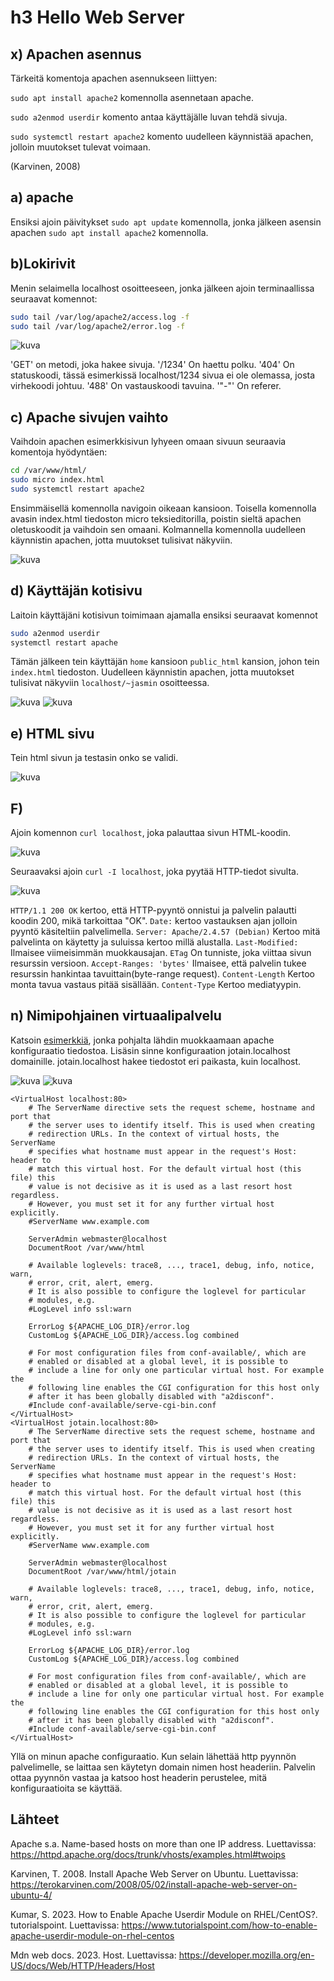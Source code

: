 # h3 Hello Web Server
## x) Apachen asennus
Tärkeitä komentoja apachen asennukseen liittyen:

`sudo apt install apache2` komennolla asennetaan apache.

`sudo a2enmod userdir` komento antaa käyttäjälle luvan tehdä sivuja.

`sudo systemctl restart apache2` komento uudelleen käynnistää apachen, jolloin muutokset tulevat voimaan.

(Karvinen, 2008)

## a) apache
Ensiksi ajoin päivitykset `sudo apt update` komennolla, jonka jälkeen asensin apachen `sudo apt install apache2` komennolla.

## b)Lokirivit
Menin selaimella localhost osoitteeseen, jonka jälkeen ajoin terminaallissa seuraavat komennot:
```bash
sudo tail /var/log/apache2/access.log -f
sudo tail /var/log/apache2/error.log -f
```
![kuva](images/h3/h3_2.png)

'GET' on metodi, joka hakee sivuja. '/1234' On haettu polku. '404' On statuskoodi, tässä esimerkissä localhost/1234 sivua ei ole olemassa, josta virhekoodi johtuu. '488' On vastauskoodi tavuina. '"-"' On referer.    



## c) Apache sivujen vaihto
Vaihdoin apachen esimerkkisivun lyhyeen omaan sivuun seuraavia komentoja hyödyntäen:
```bash
cd /var/www/html/
sudo micro index.html
sudo systemctl restart apache2
```
Ensimmäisellä komennolla navigoin oikeaan kansioon. Toisella komennolla avasin index.html tiedoston micro teksieditorilla, poistin sieltä apachen oletuskoodit  ja vaihdoin sen omaani. Kolmannella komennolla uudelleen käynnistin apachen, jotta muutokset tulisivat näkyviin. 

![kuva](images/h3/h3_3.png)

## d) Käyttäjän kotisivu
Laitoin käyttäjäni kotisivun toimimaan ajamalla ensiksi seuraavat komennot 
```bash
sudo a2enmod userdir
systemctl restart apache
```
Tämän jälkeen tein käyttäjän `home` kansioon `public_html` kansion, johon tein `index.html` tiedoston. Uudelleen käynnistin apachen, jotta muutokset tulisivat näkyviin `localhost/~jasmin` osoitteessa. 

![kuva](images/h3/h3_5.png)
![kuva](images/h3/h3_4.png)

## e) HTML sivu
Tein html sivun ja testasin onko se validi. 

![kuva](images/h3/h3_8.png)

## F)
Ajoin komennon `curl localhost`, joka palauttaa sivun HTML-koodin. 

![kuva](images/h3/h3_6.png)

Seuraavaksi ajoin `curl -I localhost`, joka pyytää HTTP-tiedot sivulta. 

![kuva](images/h3/h3_7.png)

`HTTP/1.1 200 OK` kertoo, että HTTP-pyyntö onnistui ja palvelin palautti koodin 200, mikä tarkoittaa "OK".
`Date:` kertoo vastauksen ajan jolloin pyyntö käsiteltiin palvelimella. 
`Server: Apache/2.4.57 (Debian)` Kertoo mitä palvelinta on käytetty ja suluissa kertoo millä alustalla. 
`Last-Modified:` Ilmaisee viimeisimmän muokkausajan.
`ETag` On tunniste, joka viittaa sivun resurssin versioon.
`Accept-Ranges: 'bytes'` Ilmaisee, että palvelin tukee resurssin hankintaa tavuittain(byte-range request).
`Content-Length` Kertoo monta tavua vastaus pitää sisällään.
`Content-Type` Kertoo mediatyypin.

## n) Nimipohjainen virtuaalipalvelu
Katsoin [esimerkkiä](https://httpd.apache.org/docs/trunk/vhosts/examples.html#twoips), jonka pohjalta lähdin muokkaamaan apache konfiguraatio tiedostoa. Lisäsin sinne konfiguraation jotain.localhost domainille. jotain.localhost hakee tiedostot eri paikasta, kuin localhost.

![kuva](images/h3/h3_9.png)
![kuva](images/h3/h3_10.png)

```
<VirtualHost localhost:80>
	# The ServerName directive sets the request scheme, hostname and port that
	# the server uses to identify itself. This is used when creating
	# redirection URLs. In the context of virtual hosts, the ServerName
	# specifies what hostname must appear in the request's Host: header to
	# match this virtual host. For the default virtual host (this file) this
	# value is not decisive as it is used as a last resort host regardless.
	# However, you must set it for any further virtual host explicitly.
	#ServerName www.example.com

	ServerAdmin webmaster@localhost
	DocumentRoot /var/www/html

	# Available loglevels: trace8, ..., trace1, debug, info, notice, warn,
	# error, crit, alert, emerg.
	# It is also possible to configure the loglevel for particular
	# modules, e.g.
	#LogLevel info ssl:warn

	ErrorLog ${APACHE_LOG_DIR}/error.log
	CustomLog ${APACHE_LOG_DIR}/access.log combined

	# For most configuration files from conf-available/, which are
	# enabled or disabled at a global level, it is possible to
	# include a line for only one particular virtual host. For example the
	# following line enables the CGI configuration for this host only
	# after it has been globally disabled with "a2disconf".
	#Include conf-available/serve-cgi-bin.conf
</VirtualHost>
<VirtualHost jotain.localhost:80>
	# The ServerName directive sets the request scheme, hostname and port that
	# the server uses to identify itself. This is used when creating
	# redirection URLs. In the context of virtual hosts, the ServerName
	# specifies what hostname must appear in the request's Host: header to
	# match this virtual host. For the default virtual host (this file) this
	# value is not decisive as it is used as a last resort host regardless.
	# However, you must set it for any further virtual host explicitly.
	#ServerName www.example.com

	ServerAdmin webmaster@localhost
	DocumentRoot /var/www/html/jotain

	# Available loglevels: trace8, ..., trace1, debug, info, notice, warn,
	# error, crit, alert, emerg.
	# It is also possible to configure the loglevel for particular
	# modules, e.g.
	#LogLevel info ssl:warn

	ErrorLog ${APACHE_LOG_DIR}/error.log
	CustomLog ${APACHE_LOG_DIR}/access.log combined

	# For most configuration files from conf-available/, which are
	# enabled or disabled at a global level, it is possible to
	# include a line for only one particular virtual host. For example the
	# following line enables the CGI configuration for this host only
	# after it has been globally disabled with "a2disconf".
	#Include conf-available/serve-cgi-bin.conf
</VirtualHost>

```
Yllä on minun apache configuraatio. 
Kun selain lähettää http pyynnön palvelimelle, se laittaa sen käytetyn domain nimen host headeriin. Palvelin ottaa pyynnön vastaa ja katsoo host headerin perustelee, mitä konfiguraatioita se käyttää. 

## Lähteet
Apache s.a. Name-based hosts on more than one IP address. Luettavissa: https://httpd.apache.org/docs/trunk/vhosts/examples.html#twoips

Karvinen, T. 2008. Install Apache Web Server on Ubuntu. Luettavissa: https://terokarvinen.com/2008/05/02/install-apache-web-server-on-ubuntu-4/

Kumar, S. 2023. How to Enable Apache Userdir Module on RHEL/CentOS?. tutorialspoint. Luettavissa: https://www.tutorialspoint.com/how-to-enable-apache-userdir-module-on-rhel-centos

Mdn web docs. 2023. Host. Luettavissa: https://developer.mozilla.org/en-US/docs/Web/HTTP/Headers/Host





